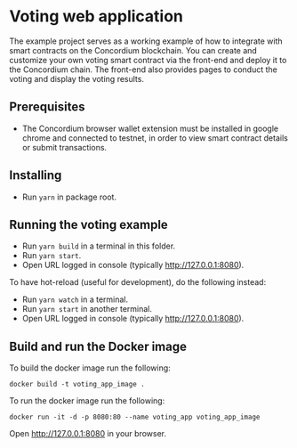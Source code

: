 # Voting web application

The example project serves as a working example of how to integrate with smart contracts on the Concordium blockchain. You can create and customize your own voting smart contract via the front-end and deploy it to the Concordium chain. The front-end also provides pages to conduct the voting and display the voting results.

## Prerequisites

-   The Concordium browser wallet extension must be installed in google chrome and connected to testnet, in order to view smart contract details or submit transactions.

## Installing

-   Run `yarn` in package root.

## Running the voting example

-   Run `yarn build` in a terminal in this folder.
-   Run `yarn start`.
-   Open URL logged in console (typically http://127.0.0.1:8080).

To have hot-reload (useful for development), do the following instead:

-   Run `yarn watch` in a terminal.
-   Run `yarn start` in another terminal.
-   Open URL logged in console (typically http://127.0.0.1:8080).

## Build and run the Docker image

To build the docker image run the following:

```
docker build -t voting_app_image .
```

To run the docker image run the following:

```
docker run -it -d -p 8080:80 --name voting_app voting_app_image
```

Open http://127.0.0.1:8080 in your browser.
